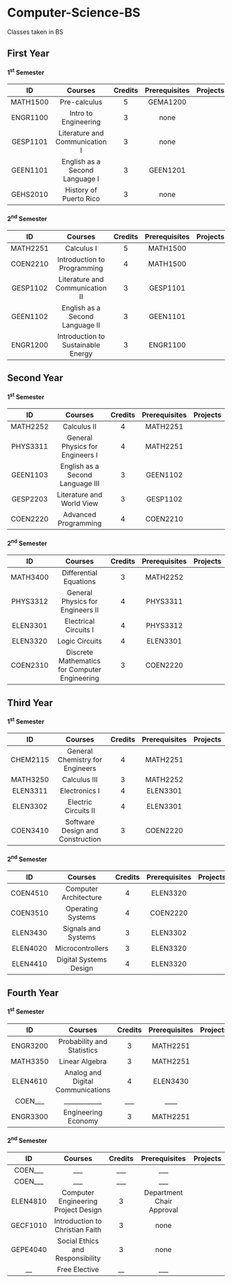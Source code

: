 # Computer-Science-BS
Classes taken in BS

## First Year

#### 1<sup>st</sup> Semester
ID | Courses | Credits | Prerequisites | Projects
:--: | :--: | :--: | :--: | :--:
MATH1500 | Pre-calculus | 5 | GEMA1200 |
ENGR1100 | Intro to Engineering | 3 | none |
GESP1101 | Literature and Communication I | 3 | none |
GEEN1101 | English as a Second Language I | 3 | GEEN1201 |
GEHS2010 | History of Puerto Rico | 3 | none |

#### 2<sup>nd</sup> Semester
ID | Courses | Credits | Prerequisites | Projects
:--: | :--: | :--: | :--: | :--:
MATH2251 | Calculus I | 5 | MATH1500 |
COEN2210 | Introduction to Programming | 4 | MATH1500 |
GESP1102 | Literature and Communication II | 3 | GESP1101 |
GEEN1102 | English as a Second Language II | 3 | GEEN1101 |
ENGR1200 | Introduction to Sustainable Energy | 3 | ENGR1100 |

## Second Year

#### 1<sup>st</sup> Semester
ID | Courses | Credits | Prerequisites | Projects
:--: | :--: | :--: | :--: | :--:
MATH2252 | Calculus II | 4 | MATH2251 |
PHYS3311 | General Physics for Engineers I | 4 | MATH2251 |
|GEEN1103 | English as a Second Language III | 3 | GEEN1102 |
GESP2203 | Literature and World View | 3 | GESP1102 |
COEN2220 | Advanced Programming | 4 | COEN2210 |

#### 2<sup>nd</sup> Semester
ID | Courses | Credits | Prerequisites | Projects
:--: | :--: | :--: | :--: | :--:
MATH3400 | Differential Equations | 3 | MATH2252 |
PHYS3312 | General Physics for Engineers II | 4 | PHYS3311 |
ELEN3301 | Electrical Circuits I | 4 | PHYS3312 |
ELEN3320 | Logic Circuits | 4 | ELEN3301 |
COEN2310 | Discrete Mathematics for Computer Engineering | 3 | COEN2220 |

## Third Year

#### 1<sup>st</sup> Semester
ID | Courses | Credits | Prerequisites | Projects
:--: | :--: | :--: | :--: | :--:
CHEM2115 | General Chemistry for Engineers | 4 | MATH2251 |
MATH3250 | Calculus III | 3 | MATH2252 |
ELEN3311 | Electronics I | 4 | ELEN3301 |
ELEN3302 | Electric Circuits II | 4 | ELEN3301 |
COEN3410 | Software Design and Construction | 3 | COEN2220 |

#### 2<sup>nd</sup> Semester
ID | Courses | Credits | Prerequisites | Projects
:--: | :--: | :--: | :--: | :--:
COEN4510 | Computer Architecture | 4 | ELEN3320 |
COEN3510 | Operating Systems | 4 | COEN2220 |
ELEN3430 | Signals and Systems | 3 | ELEN3302 |
ELEN4020 | Microcontrollers | 3 | ELEN3320 |
ELEN4410 | Digital Systems Design | 4 | ELEN3320 |

## Fourth Year

#### 1<sup>st</sup> Semester
ID | Courses | Credits | Prerequisites | Projects
:--: | :--: | :--: | :--: | :--:
ENGR3200 | Probability and Statistics | 3 | MATH2251 |
MATH3350 | Linear Algebra | 3 | MATH2251 |
ELEN4610 | Analog and Digital Communications | 4 | ELEN3430 |
COEN___ | ____________ | ___ | ____ |
ENGR3300 | Engineering Economy | 3 | MATH2251 |

#### 2<sup>nd</sup> Semester
ID | Courses | Credits | Prerequisites | Projects
:--: | :--: | :--: | :--: | :--:
COEN___ | ___ | ___ | ___ |
COEN___ | ___ | ___ | ___ |
ELEN4810 | Computer Engineering Project Design | 3 | Department Chair Approval |
GECF1010 | Introduction to Christian Faith | 3 | none |
GEPE4040 | Social Ethics and Responsibility | 3 | none |
__ | Free Elective | __ | ___ |
